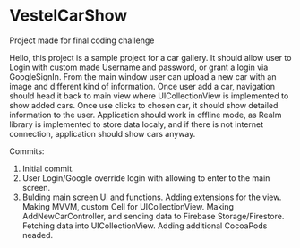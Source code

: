 # VestelCarShow
Project made for final coding challenge

Hello, this project is a sample project for a car gallery. It should allow user to Login with custom made Username and password, or grant a login via GoogleSignIn. From the main window user can upload a new car with an image and different kind of information. Once user add a car, navigation should head it back to main view where UICollectionView is implemented to show added cars. Once use clicks to chosen car, it should show detailed information to the user. Application should work in offline mode, as Realm library is implemented to store data localy, and if there is not internet connection, application should show cars anyway.



Commits:
1. Initial commit.
2. User Login/Google override login with allowing to enter to the main screen.
3. Bulding main screen UI and functions. Adding extensions for the view. Making MVVM, custom Cell for UICollectionView. Making AddNewCarController, and sending data to Firebase Storage/Firestore. Fetching data into UICollectionView. Adding additional CocoaPods neaded.


